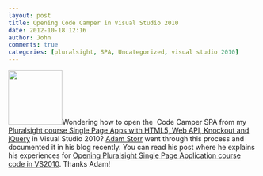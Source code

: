 ```yaml
---
layout: post
title: Opening Code Camper in Visual Studio 2010
date: 2012-10-18 12:16
author: John
comments: true
categories: [pluralsight, SPA, Uncategorized, visual studio 2010]
---
```

<a href="http://jpapa.me/spaps" target="_blank"><img class="alignright" title="js" src="/wp-content/uploads/2012/10/js.png" alt="" width="109" height="110" /></a>Wondering how to open the  Code Camper SPA from my <a href="http://jpapa.me/spaps" target="_blank">Pluralsight course Single Page Apps with HTML5, Web API, Knockout and jQuery</a> in Visual Studio 2010? <a href="https://twitter.com/WestDiscGolf" target="_blank">Adam Storr</a> went through this process and documented it in his blog recently. You can read his post where he explains his experiences for <a href="http://westdiscgolf.blogspot.com/2012/09/opening-pluralsight-single-page.html" target="_blank">Opening Pluralsight Single Page Application course code in VS2010</a>. Thanks Adam!

<a href="/wp-content/uploads/2012/10/js.png">
</a>
